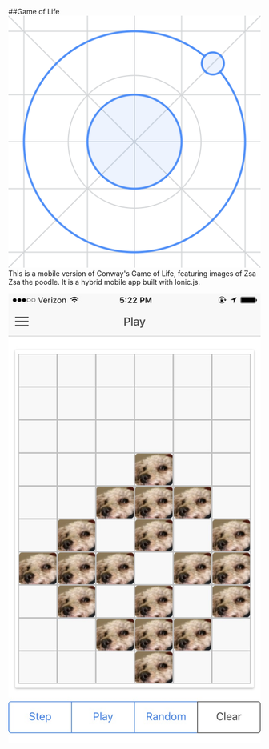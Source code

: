 ##Game of Life 
![icon](resources/icon.png)
This is a mobile version of Conway's Game of Life, featuring images of Zsa Zsa the poodle. It is a hybrid mobile app built with Ionic.js.

![screenshot](resources/screenshot.jpg)